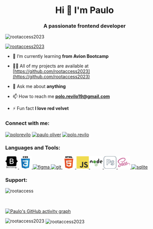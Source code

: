 <h1 align="center">Hi 👋 I'm Paulo</h1>
<h3 align="center">A passionate frontend developer</h3>

<p align="left"> <img src="https://komarev.com/ghpvc/?username=rootaccess2023&label=Profile%20views&color=0e75b6&style=flat" alt="rootaccess2023" /> </p>

<p align="left"> <a href="https://github.com/ryo-ma/github-profile-trophy"><img src="https://github-profile-trophy.vercel.app/?username=rootaccess2023" alt="rootaccess2023" /></a> </p>

- 🌱 I’m currently learning **from Avion Bootcamp**

- 👨‍💻 All of my projects are available at [https://github.com/rootaccess2023](https://github.com/rootaccess2023)

- 💬 Ask me about **anything**

- 📫 How to reach me **polo.revilo19@gmail.com**

- ⚡ Fun fact **I love red velvet**

<h3 align="left">Connect with me:</h3>
<p align="left">
<a href="https://twitter.com/polorevilo" target="blank"><img align="center" src="https://raw.githubusercontent.com/rahuldkjain/github-profile-readme-generator/master/src/images/icons/Social/twitter.svg" alt="polorevilo" height="30" width="40" /></a>
<a href="https://linkedin.com/in/paulo oliver" target="blank"><img align="center" src="https://raw.githubusercontent.com/rahuldkjain/github-profile-readme-generator/master/src/images/icons/Social/linked-in-alt.svg" alt="paulo oliver" height="30" width="40" /></a>
<a href="https://instagram.com/polo.revilo" target="blank"><img align="center" src="https://raw.githubusercontent.com/rahuldkjain/github-profile-readme-generator/master/src/images/icons/Social/instagram.svg" alt="polo.revilo" height="30" width="40" /></a>
</p>

<h3 align="left">Languages and Tools:</h3>
<p align="left"> <a href="https://getbootstrap.com" target="_blank" rel="noreferrer"> <img src="https://raw.githubusercontent.com/devicons/devicon/master/icons/bootstrap/bootstrap-plain-wordmark.svg" alt="bootstrap" width="40" height="40"/> </a> <a href="https://www.w3schools.com/css/" target="_blank" rel="noreferrer"> <img src="https://raw.githubusercontent.com/devicons/devicon/master/icons/css3/css3-original-wordmark.svg" alt="css3" width="40" height="40"/> </a> <a href="https://www.figma.com/" target="_blank" rel="noreferrer"> <img src="https://www.vectorlogo.zone/logos/figma/figma-icon.svg" alt="figma" width="40" height="40"/> </a> <a href="https://git-scm.com/" target="_blank" rel="noreferrer"> <img src="https://www.vectorlogo.zone/logos/git-scm/git-scm-icon.svg" alt="git" width="40" height="40"/> </a> <a href="https://www.w3.org/html/" target="_blank" rel="noreferrer"> <img src="https://raw.githubusercontent.com/devicons/devicon/master/icons/html5/html5-original-wordmark.svg" alt="html5" width="40" height="40"/> </a> <a href="https://developer.mozilla.org/en-US/docs/Web/JavaScript" target="_blank" rel="noreferrer"> <img src="https://raw.githubusercontent.com/devicons/devicon/master/icons/javascript/javascript-original.svg" alt="javascript" width="40" height="40"/> </a> <a href="https://nodejs.org" target="_blank" rel="noreferrer"> <img src="https://raw.githubusercontent.com/devicons/devicon/master/icons/nodejs/nodejs-original-wordmark.svg" alt="nodejs" width="40" height="40"/> </a> <a href="https://www.photoshop.com/en" target="_blank" rel="noreferrer"> <img src="https://raw.githubusercontent.com/devicons/devicon/master/icons/photoshop/photoshop-line.svg" alt="photoshop" width="40" height="40"/> </a> <a href="https://sass-lang.com" target="_blank" rel="noreferrer"> <img src="https://raw.githubusercontent.com/devicons/devicon/master/icons/sass/sass-original.svg" alt="sass" width="40" height="40"/> </a> <a href="https://www.sqlite.org/" target="_blank" rel="noreferrer"> <img src="https://www.vectorlogo.zone/logos/sqlite/sqlite-icon.svg" alt="sqlite" width="40" height="40"/> </a> </p>

<h3 align="left">Support:</h3>
<p><a href="https://www.buymeacoffee.com/rootaccess"> <img align="left" src="https://cdn.buymeacoffee.com/buttons/v2/default-yellow.png" height="50" width="210" alt="rootaccess" /></a></p><br><br><br>

[![Paulo's GitHub activity graph](https://activity-graph.herokuapp.com/graph?username=rootacce2023&&theme=xcode)](https://github.com/rootaccess2023)

<p><img align="left" src="https://github-readme-stats.vercel.app/api/top-langs?username=rootaccess2023&show_icons=true&locale=en&layout=compact&theme=tokyonight" alt="rootaccess2023" /></p>

<p>&nbsp;<img align="center" src="https://github-readme-stats.vercel.app/api?username=rootaccess2023&show_icons=true&locale=en&theme=tokyonight" alt="rootaccess2023" /></p>
